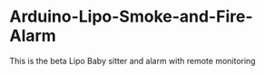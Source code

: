 # Arduino-Lipo-Smoke-and-Fire-Alarm
This is the beta Lipo Baby sitter and alarm with remote monitoring
